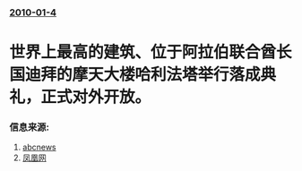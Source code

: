 ### [2010-01-4](/news/2010/01/4/index.md)

##### 
#  世界上最高的建筑、位于阿拉伯联合酋长国迪拜的摩天大楼哈利法塔举行落成典礼，正式对外开放。




### 信息来源:

1. [abcnews](http://abcnews.go.com/Travel/wireStory?id=8995743)
2. [凤凰网](http://news.ifeng.com/world/201001/0105_16_1498338.shtml)
